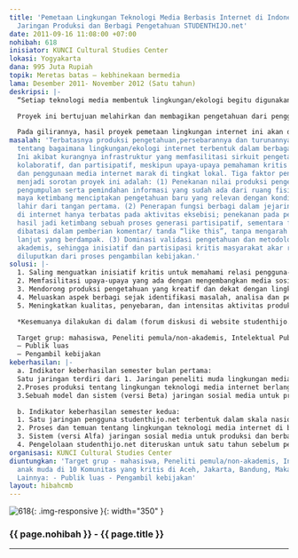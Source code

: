 ```yaml
---
title: 'Pemetaan Lingkungan Teknologi Media Berbasis Internet di Indonesia: Menuju
  Jaringan Produksi dan Berbagi Pengetahuan STUDENTHIJO.net'
date: 2011-09-16 11:08:00 +07:00
nohibah: 618
inisiator: KUNCI Cultural Studies Center
lokasi: Yogyakarta
dana: 995 Juta Rupiah
topik: Meretas batas – kebhinekaan bermedia
lama: Desember 2011- November 2012 (Satu tahun)
deskripsi: |-
  “Setiap teknologi media membentuk lingkungan/ekologi begitu digunakan, ia bisa bersesuaian dengan tujuan penciptaannya, mengalami perubahan dramatis di tangan pengguna, yang kadang sampai memodifikasi bentuk generasi selanjutnya dari teknologi tersebut. Di Indonesia, berbagai relasi tengah terbentuk antara pengguna dan media berbasis Internet (dengan berbagai ragamnya). Baru sedikit yang diketahui tentang bagaimana lingkungan tersebut berkembang dan apa relasinya dengan perubahan sosial. Lebih sedikit lagi upaya pembelajaran dan pendorongan produk pengetahuan ini ke dalam proses pengembangan kebijakan publik.

  Proyek ini bertujuan melahirkan dan membagikan pengetahuan dari pengguna untuk pengguna mengenai perubahan sosial di sekitar praktik bermedia internet, dengan diperantarai satu platform media sosial yang memungkinkan orang untuk mengunggah hasil amatannya kesehariannya ke dalam jaringan, mendiskusikan, menganalisa, dan mengembangkan rekomendasi dari temuannya. Seluruh gagasan, rancangan, pelaksanaan, penyusunan penelitian dan distribusi hasilnya ditentukan secara partisipatif oleh para pengguna dari berbagai komunitas di daerah dan didukung didukung oleh aktivitas luar jaringan (lokakarya, sosialiasi).

  Pada gilirannya, hasil proyek pemetaan lingkungan internet ini akan diacu sebagai model bagi riset lanjutan mengenai lingkungan teknologi konvergensi media bersamaan dengan pengembangan studenthijo.net, sebuah media sosial untuk memproduksi dan berbagi pengetahuan. Sasaran kegiatan yang dimediasi studenthijo.net adalah pengembangan masyarakat kritis melalui perluasan partisipasi dan kolaborasi ke arah tradisi intelektual publik yang berkesinambungan secara lokal dan berdampak pada perubahan secara nasional.”
masalah: 'Terbatasnya produksi pengetahuan,persebarannya dan turunannya dalam kebijakan,
  tentang bagaimana lingkungan/ekologi internet terbentuk dalam berbagai relasi pengguna-media.
  Ini akibat kurangnya infrastruktur yang memfasilitasi sirkuit pengetahuan yang terbuka,
  kolaboratif, dan partisipatif, meskipun upaya-upaya pemahaman kritis tengah dilakukan
  dan penggunaan media internet marak di tingkat lokal. Tiga faktor penyebab yang
  menjadi sorotan proyek ini adalah: (1) Penekanan nilai produksi pengetahuan pada
  pengumpulan serta pemindahan informasi yang sudah ada dari ruang fisik ke ruang
  maya ketimbang menciptakan pengetahuan baru yang relevan dengan kondisi lokal dan
  lahir dari tangan pertama. (2) Penerapan fungsi berbagi dalam jejaring sosial media
  di internet hanya terbatas pada aktivitas eksebisi; penekanan pada pengetahuan sebagai
  hasil jadi ketimbang sebuah proses generasi partisipatif, sementara fungsi interaksi
  dibatasi dalam pemberian komentar/ tanda “like this”, tanpa mengarah pada tindak
  lanjut yang berdampak. (3) Dominasi validasi pengetahuan dan metodologi oleh rezim
  akademis, sehingga inisiatif dan partisipasi kritis masyarakat akar rumput sering
  diluputkan dari proses pengambilan kebijakan.'
solusi: |-
  1. Saling menguatkan inisiatif kritis untuk memahami relasi pengguna-media internet serta perubahan yang dibawanya di Indonesia melalui kerja kolaborasi dan berjaringan serta mengarahkannya pada diskusi yang aktif ke arah pembelajaran bersama dan pengembangan kebijakan.
  2. Memfasilitasi upaya-upaya yang ada dengan mengembangkan media sosial yang memungkinkan produksi dan distribusi pengetahuan di tingkat antar-lokal dan nasional.
  3. Mendorong produksi pengetahuan yang kreatif dan dekat dengan lingkungan sekitar sembari melibatkan proses penyusunan metodologi pengamatan sosial yang partisipatif, terbuka dan relevan dengan kepentingan lokal-nasional.
  4. Meluaskan aspek berbagi sejak identifikasi masalah, analisa dan penguraian temuan, pengujian hasil sampai dengan tindak lanjutnya di level pengambilan dan pengujian kelayakan kebijakan publik.
  5. Meningkatkan kualitas, penyebaran, dan intensitas aktivitas produksi dan berbagi pengetahuan sesama pengguna (peer-to-peer) melalui sistem validasi pengetahuan yang dikembangkan secara partisipatif, setara, dan kontekstual.

  *Kesemuanya dilakukan di dalam (forum diskusi di website studenthijo.net, sosialisasi gagasan, call for public participation, pertukaran dan persebaran informasi via twitter, facebook) dan luar (sosialiasi lewat pertemuan terbuka dan lokakarya di Aceh, Bandung, Surabaya, Yogyakarta, Lombok, dan Makassar)

  Target grup: mahasiswa, Peneliti pemula/non-akademis, Intelektual Publik, anak muda di 10 Komunitas yang kritis di Aceh, Jakarta, Bandung, Makassar, Lombok. Lainnya:
  – Publik luas
  – Pengambil kebijakan
keberhasilan: |-
  a. Indikator keberhasilan semester bulan pertama:
  Satu jaringan terdiri dari 1. Jaringan peneliti muda lingkungan media internet dari Aceh, Bandung, Surabaya, Makassar, Lombok terbentuk di studenthijo.net
  2.Proses produksi tentang lingkungan teknologi media internet berlangsung di 6 daerah dapat diakses dan dikembangkan publik
  3.Sebuah model dan sistem (versi Beta) jaringan sosial media untuk produksi dan berbagi pengetahuan di Indonesia terbentuk

  b. Indikator keberhasilan semester kedua:
  1. Satu jaringan pengguna studenthijo.net terbentuk dalam skala nasional (100 orang)
  2. Proses dan temuan tentang lingkungan teknologi media internet di berbagai daerah di Indonesia dapat diakses dan dikembangkan publik
  3. Sistem (versi Alfa) jaringan sosial media untuk produksi dan berbagi pengetahuan di Indonesia terbentuk dan dapat dikembangkan oleh publik.
  4. Pengelolaan studenthijo.net diteruskan untuk satu tahun sebelum pemeilikannya dilepas sepenunya kepada publik”
organisasi: KUNCI Cultural Studies Center
diuntungkan: 'Target grup - mahasiswa, Peneliti pemula/non-akademis, Intelektual Publik,
  anak muda di 10 Komunitas yang kritis di Aceh, Jakarta, Bandung, Makassar, Lombok
  Lainnya: - Publik luas - Pengambil kebijakan'
layout: hibahcmb
---
```


![618](/static/img/hibahcmb/618.png){: .img-responsive }{: width="350" }

### {{ page.nohibah }} - {{ page.title }}

---
